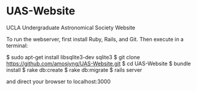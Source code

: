 UAS-Website
===========

UCLA Undergraduate Astronomical Society Website

To run the webserver, first install Ruby, Rails, and Git. Then execute in a terminal:

$ sudo apt-get install libsqlite3-dev sqlite3
$ git clone https://github.com/amosjyng/UAS-Website.git
$ cd UAS-Website
$ bundle install
$ rake db:create
$ rake db:migrate
$ rails server

and direct your browser to localhost:3000

